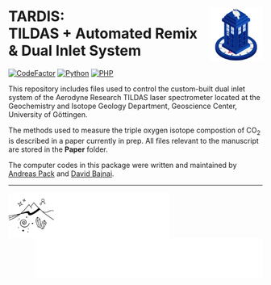 <!-- This is the README file for GitHub -->
# TARDIS: <img src="Images/TARDIS_logo.png" align="right" width="105"/> <br/> TILDAS + Automated Remix & Dual Inlet System

<!-- [![DOI](https://zenodo.org/badge/DOI/10.5281/zenodo.3784963.svg)](https://doi.org/10.5281/zenodo.3784963) -->
[![CodeFactor](https://www.codefactor.io/repository/github/davidbajnai/tardis/badge?s=e60c8acc0095fc83f8522a69115b1e3ed10c7320)](https://www.codefactor.io/repository/github/davidbajnai/tardis)
[![Python](https://img.shields.io/badge/Python-3.7-FFD43B)](https://www.python.org)
[![PHP](https://img.shields.io/badge/PHP-8.2-%234f5b93)](https://www.php.net/releases/8.2/en.php)

This repository includes files used to control the custom-built dual inlet system of the Aerodyne Research TILDAS laser spectrometer located at the Geochemistry and Isotope Geology Department, Geoscience Center, University of Göttingen.

The methods used to measure the triple oxygen isotope compostion of CO<sub>2</sub> is described in a paper currently in prep. All files relevant to the manuscript are stored in the **Paper** folder.

The computer codes in this package were written and maintained by <a href="https://www.uni-goettingen.de/en/78572.html">Andreas Pack</a> and <a href="https://davidbajnai.eu">David Bajnai</a>.

<hr>
<a href="https://www.uni-goettingen.de/de/125309.html"><img src="Images/GZG_logo_text_white.png" align="left" height="90"/></a><img src="Images/GOE_logo_white.png" align="right" height="80"/>
